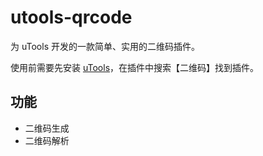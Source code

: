 # utools-qrcode

为 uTools 开发的一款简单、实用的二维码插件。

使用前需要先安装 [uTools](https://open.u-tools.cn/3196.html)，在插件中搜索【二维码】找到插件。

## 功能

- 二维码生成
- 二维码解析
